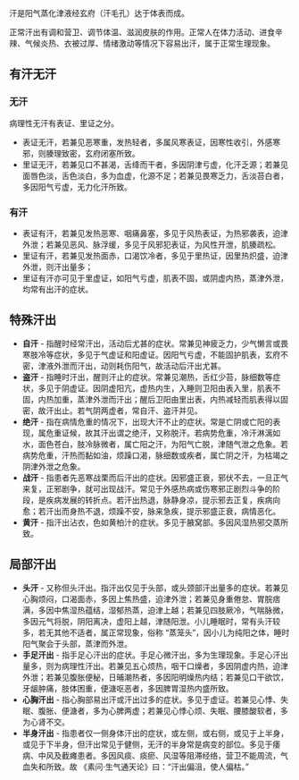 汗是阳气蒸化津液经玄府（汗毛孔）达于体表而成。

正常汗出有调和营卫、调节体温、滋润皮肤的作用。正常人在体力活动、进食辛辣、气候炎热、衣被过厚、情绪激动等情况下容易出汗，属于正常生理现象。


## 有汗无汗

### 无汗
病理性无汗有表证、里证之分。
- 表证无汗，若兼见恶寒重，发热轻者，多属风寒表证，因寒性收引，外感寒邪，则腠理致密，玄府闭塞所致。
- 里证无汗，若兼见口不甚渴，舌绛而干者，多因阴津亏虚，化汗乏源；若兼见面唇色淡，舌色淡白，多为血虚，化源不足；若兼见畏寒乏力，舌淡苔白者，多因阳气亏虚，无力化汗所致。

### 有汗
- 表证有汗，若兼见发热恶寒、咽痛鼻塞，多见于风热表证，为热邪袭表，迫津外泄；若兼见恶风、脉浮缓，多见于风邪犯表证，为风性开泄，肌腠疏松。
- 里证有汗，若兼见发热面赤，口渴饮冷者，多见于里热证，因里热炽盛，迫津外泄，则汗出量多；
- 里证有汗亦可见于里虚证，如阳气亏虚，肌表不固，或阴虚内热，蒸津外泄，均常有出汗的症状。


## 特殊汗出
- **自汗** - 指醒时经常汗出，活动后尤甚的症状。常兼见神疲乏力，少气懒言或畏寒肢冷等症状，多见于气虚证和阳虚证。因阳气亏虚，不能固护肌表，玄府不密，津液外泄而汗出，动则耗伤阳气，故活动后汗出尤甚。
- **盗汗** - 指睡时汗出，醒则汗止的症状。常兼见潮热，舌红少苔，脉细数等症状，多见于阴虚证。因阴虚阳亢，虚热内生，入睡则卫阳由表入里，肌表不固，内热加重，蒸津外泄而汗出；醒后卫阳由里出表，内热减轻而肌表得以固密，故汗出止。若气阴两虚者，常自汗、盗汗并见。
- **绝汗** - 指在病情危重的情况下，出现大汗不止的症状。常是亡阴或亡阳的表现，属危重证候，故其汗出谓之绝汗，又称脱汗。若病势危重，冷汗淋漓如水，面色苍白，肢冷脉微者，属亡阳之汗，为阳气亡脱，津随气泄之危象。若病势危重，汗热而黏如油，烦躁口渴，脉细数或疾者，属亡阴之汗，为枯竭之阴津外泄之危象。
- **战汗** - 指患者先恶寒战栗而后汗出的症状。因邪盛正衰，邪伏不去，一旦正气来复，正邪剧争，就可出现战汗。常见于外感热病或伤寒邪正剧烈斗争的阶段，是疾病发展的转折点。若汗出热退，脉静身凉，提示邪去正复，疾病向愈；若汗出而身热不退，烦躁不安，脉来急疾，提示邪盛正衰，病情恶化。
- **黄汗** - 指汗出沾衣，色如黄柏汁的症状。多见于腋窝部。多因风湿热邪交蒸所致。

## 局部汗出

- **头汗** - 又称但头汗出。指汗出仅见于头部，或头颈部汗出量多的症状。若兼见心胸烦闷，口渴面赤，多因上焦热盛，迫津外泄；若兼见身重倦怠、胃脘痞满，多因中焦湿热蕴结，湿郁热蒸，迫津上越；若兼见四肢厥冷，气喘脉微，多因元气将脱，阴阳离决，虚阳上越，津随阳泄。小儿睡眠时，常有头汗较多，若无其他不适者，属正常现象，俗称 “蒸笼头”，因小儿为纯阳之体，睡时阳气聚会于头部，蒸津而外泄。
- **手足汗出** - 指手足心汗出的症状。手足心微汗出，多为生理现象。手足心汗出量多，则为病理性汗出。若兼见五心烦热，咽干口燥者，多因阴虚内热，迫津外泄；若兼见腹胀便秘，日晡潮热者，多因阳明燥热内结；若兼见口干欲饮，牙龈肿痛，肢体困重，便溏呕恶者，多因脾胃湿热内盛所致。
- **心胸汗出** - 指心胸部易出汗或汗出过多的症状。多见于虚证。若兼见心悸、失眠、腹胀、便溏者，多为心脾两虚；若兼见心悸心烦、失眠、腰膝酸软者，多为心肾不交。
- **半身汗出** - 指患者仅一侧身体汗出的症状，或左侧，或右侧，或见于上半身，或见于下半身，但汗出常见于健侧，无汗的半身常是病变的部位。多见于痿病、中风及截瘫患者。多因风痰、痰瘀、风湿等阻滞经络，营卫不能周流，气血失和所致。故 《素问·生气通天论》曰：“汗出偏沮，使人偏枯。”